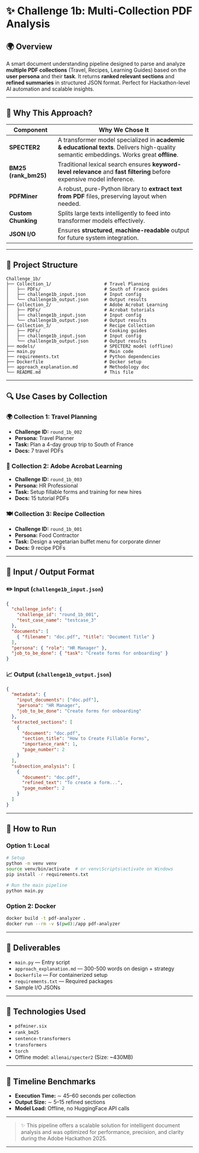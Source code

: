 # ✨ Challenge 1b: Multi-Collection PDF Analysis

## 🌍 Overview

A smart document understanding pipeline designed to parse and analyze **multiple PDF collections** (Travel, Recipes, Learning Guides) based on the **user persona** and their **task**. It returns **ranked relevant sections** and **refined summaries** in structured JSON format. Perfect for Hackathon-level AI automation and scalable insights.

---

## 🔹 Why This Approach?

| Component             | Why We Chose It                                                                                                                          |
| --------------------- | ---------------------------------------------------------------------------------------------------------------------------------------- |
| **SPECTER2**          | A transformer model specialized in **academic & educational texts**. Delivers high-quality semantic embeddings. Works great **offline**. |
| **BM25 (rank\_bm25)** | Traditional lexical search ensures **keyword-level relevance** and **fast filtering** before expensive model inference.                  |
| **PDFMiner**          | A robust, pure-Python library to **extract text from PDF** files, preserving layout when needed.                                         |
| **Custom Chunking**   | Splits large texts intelligently to feed into transformer models effectively.                                                            |
| **JSON I/O**          | Ensures **structured**, **machine-readable** output for future system integration.                                                       |

---

## 📂 Project Structure

```
Challenge_1b/
├── Collection_1/                    # Travel Planning
│   ├── PDFs/                        # South of France guides
│   ├── challenge1b_input.json       # Input config
│   └── challenge1b_output.json      # Output results
├── Collection_2/                    # Adobe Acrobat Learning
│   ├── PDFs/                        # Acrobat tutorials
│   ├── challenge1b_input.json       # Input config
│   └── challenge1b_output.json      # Output results
├── Collection_3/                    # Recipe Collection
│   ├── PDFs/                        # Cooking guides
│   ├── challenge1b_input.json       # Input config
│   └── challenge1b_output.json      # Output results
├── models/                          # SPECTER2 model (offline)
├── main.py                          # Main code
├── requirements.txt                 # Python dependencies
├── Dockerfile                       # Docker setup
├── approach_explanation.md          # Methodology doc
└── README.md                        # This file
```

---

## 🔍 Use Cases by Collection

### 🌍 Collection 1: Travel Planning

- **Challenge ID:** `round_1b_002`
- **Persona:** Travel Planner
- **Task:** Plan a 4-day group trip to South of France
- **Docs:** 7 travel PDFs

### 📄 Collection 2: Adobe Acrobat Learning

- **Challenge ID:** `round_1b_003`
- **Persona:** HR Professional
- **Task:** Setup fillable forms and training for new hires
- **Docs:** 15 tutorial PDFs

### 🍽️ Collection 3: Recipe Collection

- **Challenge ID:** `round_1b_001`
- **Persona:** Food Contractor
- **Task:** Design a vegetarian buffet menu for corporate dinner
- **Docs:** 9 recipe PDFs

---

## 🔸 Input / Output Format

### ✏️ Input (`challenge1b_input.json`)

```json
{
  "challenge_info": {
    "challenge_id": "round_1b_001",
    "test_case_name": "testcase_3"
  },
  "documents": [
    { "filename": "doc.pdf", "title": "Document Title" }
  ],
  "persona": { "role": "HR Manager" },
  "job_to_be_done": { "task": "Create forms for onboarding" }
}
```

### 📈 Output (`challenge1b_output.json`)

```json
{
  "metadata": {
    "input_documents": ["doc.pdf"],
    "persona": "HR Manager",
    "job_to_be_done": "Create forms for onboarding"
  },
  "extracted_sections": [
    {
      "document": "doc.pdf",
      "section_title": "How to Create Fillable Forms",
      "importance_rank": 1,
      "page_number": 2
    }
  ],
  "subsection_analysis": [
    {
      "document": "doc.pdf",
      "refined_text": "To create a form...",
      "page_number": 2
    }
  ]
}
```

---

## 🚀 How to Run

### Option 1: Local

```bash
# Setup
python -m venv venv
source venv/bin/activate  # or venv\Scripts\activate on Windows
pip install -r requirements.txt

# Run the main pipeline
python main.py
```

### Option 2: Docker

```bash
docker build -t pdf-analyzer .
docker run --rm -v $(pwd):/app pdf-analyzer
```

---

## 💼 Deliverables

- `main.py` — Entry script
- `approach_explanation.md` — 300-500 words on design + strategy
- `Dockerfile` — For containerized setup
- `requirements.txt` — Required packages
- Sample I/O JSONs

---

## 🔧 Technologies Used

- `pdfminer.six`
- `rank_bm25`
- `sentence-transformers`
- `transformers`
- `torch`
- Offline model: `allenai/specter2` (Size: \~430MB)

---

## 📅 Timeline Benchmarks

- **Execution Time:** ∼ 45–60 seconds per collection
- **Output Size:** ∼ 5–15 refined sections
- **Model Load:** Offline, no HuggingFace API calls

---

> ✨ This pipeline offers a scalable solution for intelligent document analysis and was optimized for performance, precision, and clarity during the Adobe Hackathon 2025.

---

